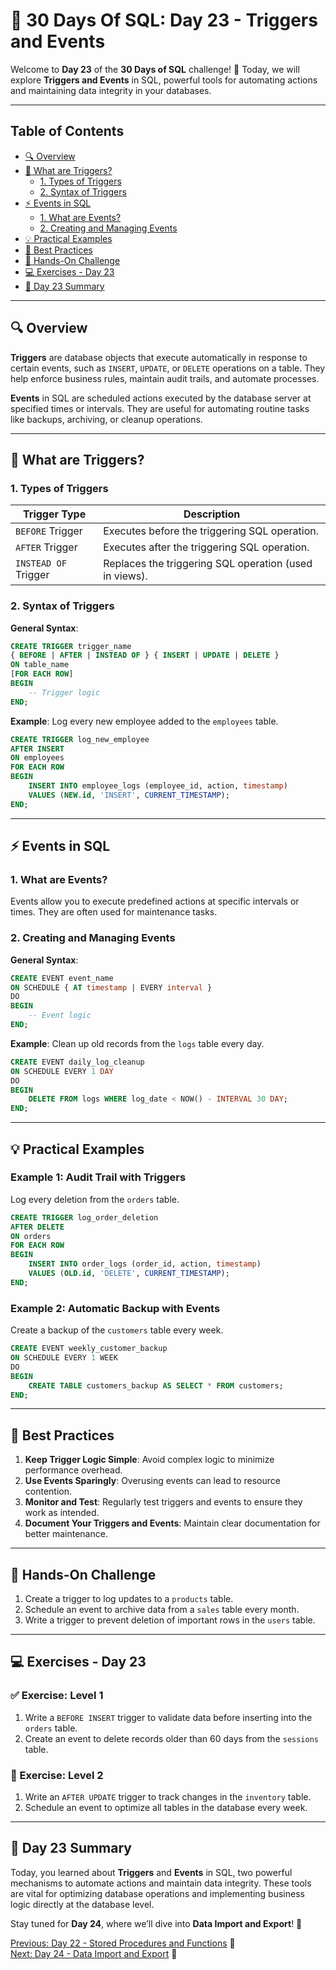 # 📘 30 Days Of SQL: Day 23 - Triggers and Events

Welcome to **Day 23** of the **30 Days of SQL** challenge! 🎉 Today, we will explore **Triggers and Events** in SQL, powerful tools for automating actions and maintaining data integrity in your databases.

---

## Table of Contents

- [🔍 Overview](#-overview)
- [📘 What are Triggers?](#-what-are-triggers)
  - [1. Types of Triggers](#1-types-of-triggers)
  - [2. Syntax of Triggers](#2-syntax-of-triggers)
- [⚡ Events in SQL](#-events-in-sql)
  - [1. What are Events?](#1-what-are-events)
  - [2. Creating and Managing Events](#2-creating-and-managing-events)
- [💡 Practical Examples](#-practical-examples)
- [🔧 Best Practices](#-best-practices)
- [🎯 Hands-On Challenge](#-hands-on-challenge)
- [💻 Exercises - Day 23](#-exercises---day-23)
- [📝 Day 23 Summary](#-day-23-summary)

---

## 🔍 Overview

**Triggers** are database objects that execute automatically in response to certain events, such as `INSERT`, `UPDATE`, or `DELETE` operations on a table. They help enforce business rules, maintain audit trails, and automate processes.

**Events** in SQL are scheduled actions executed by the database server at specified times or intervals. They are useful for automating routine tasks like backups, archiving, or cleanup operations.

---

## 📘 What are Triggers?

### 1. Types of Triggers

| **Trigger Type**        | **Description**                                         |
|-------------------------|---------------------------------------------------------|
| `BEFORE` Trigger        | Executes before the triggering SQL operation.           |
| `AFTER` Trigger         | Executes after the triggering SQL operation.            |
| `INSTEAD OF` Trigger    | Replaces the triggering SQL operation (used in views).  |

### 2. Syntax of Triggers

**General Syntax**:

```sql
CREATE TRIGGER trigger_name
{ BEFORE | AFTER | INSTEAD OF } { INSERT | UPDATE | DELETE }
ON table_name
[FOR EACH ROW]
BEGIN
    -- Trigger logic
END;
```

**Example**: Log every new employee added to the `employees` table.

```sql
CREATE TRIGGER log_new_employee
AFTER INSERT
ON employees
FOR EACH ROW
BEGIN
    INSERT INTO employee_logs (employee_id, action, timestamp)
    VALUES (NEW.id, 'INSERT', CURRENT_TIMESTAMP);
END;
```

---

## ⚡ Events in SQL

### 1. What are Events?

Events allow you to execute predefined actions at specific intervals or times. They are often used for maintenance tasks.

### 2. Creating and Managing Events

**General Syntax**:

```sql
CREATE EVENT event_name
ON SCHEDULE { AT timestamp | EVERY interval }
DO
BEGIN
    -- Event logic
END;
```

**Example**: Clean up old records from the `logs` table every day.

```sql
CREATE EVENT daily_log_cleanup
ON SCHEDULE EVERY 1 DAY
DO
BEGIN
    DELETE FROM logs WHERE log_date < NOW() - INTERVAL 30 DAY;
END;
```

---

## 💡 Practical Examples

### Example 1: Audit Trail with Triggers

Log every deletion from the `orders` table.

```sql
CREATE TRIGGER log_order_deletion
AFTER DELETE
ON orders
FOR EACH ROW
BEGIN
    INSERT INTO order_logs (order_id, action, timestamp)
    VALUES (OLD.id, 'DELETE', CURRENT_TIMESTAMP);
END;
```

### Example 2: Automatic Backup with Events

Create a backup of the `customers` table every week.

```sql
CREATE EVENT weekly_customer_backup
ON SCHEDULE EVERY 1 WEEK
DO
BEGIN
    CREATE TABLE customers_backup AS SELECT * FROM customers;
END;
```

---

## 🔧 Best Practices

1. **Keep Trigger Logic Simple**: Avoid complex logic to minimize performance overhead.
2. **Use Events Sparingly**: Overusing events can lead to resource contention.
3. **Monitor and Test**: Regularly test triggers and events to ensure they work as intended.
4. **Document Your Triggers and Events**: Maintain clear documentation for better maintenance.

---

## 🎯 Hands-On Challenge

1. Create a trigger to log updates to a `products` table.
2. Schedule an event to archive data from a `sales` table every month.
3. Write a trigger to prevent deletion of important rows in the `users` table.

---

## 💻 Exercises - Day 23

### ✅ Exercise: Level 1

1. Write a `BEFORE INSERT` trigger to validate data before inserting into the `orders` table.
2. Create an event to delete records older than 60 days from the `sessions` table.

### 🚀 Exercise: Level 2

1. Write an `AFTER UPDATE` trigger to track changes in the `inventory` table.
2. Schedule an event to optimize all tables in the database every week.

---

## 📝 Day 23 Summary

Today, you learned about **Triggers** and **Events** in SQL, two powerful mechanisms to automate actions and maintain data integrity. These tools are vital for optimizing database operations and implementing business logic directly at the database level.

Stay tuned for **Day 24**, where we’ll dive into **Data Import and Export**! 🚀

[Previous: Day 22 - Stored Procedures and Functions](../Day-22%20Stored%20Procedures%20and%20Functions/Day-22_Stored_Procedures_and_Functions.md) 🔼  
[Next: Day 24 - Data Import and Export](../Day-24%20Data%20Import%20and%20Export/Day-24_Data_Import_and_Export.md) 🔽

